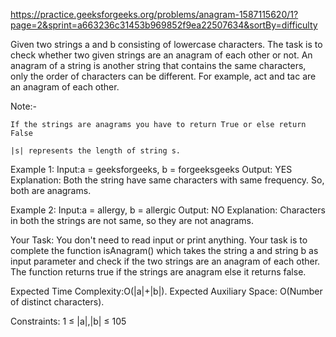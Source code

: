 https://practice.geeksforgeeks.org/problems/anagram-1587115620/1?page=2&sprint=a663236c31453b969852f9ea22507634&sortBy=difficulty

Given two strings a and b consisting of lowercase characters. The task is to check whether two given strings are an anagram of each other or not. An anagram of a string is another string that contains the same characters, only the order of characters can be different. For example, act and tac are an anagram of each other.

Note:-

    If the strings are anagrams you have to return True or else return False

    |s| represents the length of string s.


Example 1:
Input:a = geeksforgeeks, b = forgeeksgeeks
Output: YES
Explanation: Both the string have same characters with
        same frequency. So, both are anagrams.

Example 2:
Input:a = allergy, b = allergic
Output: NO
Explanation: Characters in both the strings are 
        not same, so they are not anagrams.

Your Task:
You don't need to read input or print anything. Your task is to complete the function isAnagram() which takes the string a and string b as input parameter and check if the two strings are an anagram of each other. The function returns true if the strings are anagram else it returns false.

Expected Time Complexity:O(|a|+|b|).
Expected Auxiliary Space: O(Number of distinct characters).

Constraints:
1 ≤ |a|,|b| ≤ 105